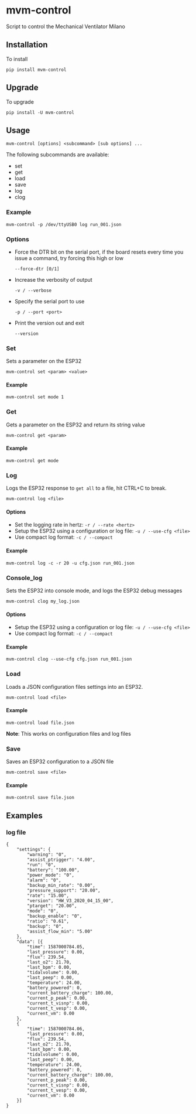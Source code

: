 # mvm-control

Script to control the Mechanical Ventilator Milano

## Installation

To install

   `pip install mvm-control`

## Upgrade

To upgrade

   `pip install -U mvm-control`

## Usage

`mvm-control [options] <subcommand> [sub options] ...`

The following subcommands are available:

- set
- get
- load
- save
- log
- clog

### Example

`mvm-control -p /dev/ttyUSB0 log run_001.json`

### Options

  - Force the DTR bit on the serial port, if the board resets every time you issue a command, try forcing this high or low

    `--force-dtr [0/1]`

  - Increase the verbosity of output

	`-v / --verbose`

  - Specify the serial port to use

    `-p / --port <port>`

  - Print the version out and exit

	`--version`

### Set

Sets a parameter on the ESP32

`mvm-control set <param> <value>`

#### Example

`mvm-control set mode 1`

### Get

Gets a parameter on the ESP32 and return its string value

`mvm-control get <param>`

#### Example

`mvm-control get mode`

### Log

Logs the ESP32 response to `get all` to a file, hit CTRL+C to break.

`mvm-control log <file>`

#### Options

  - Set the logging rate in hertz: `-r / --rate <hertz>`
  - Setup the ESP32 using a configuration or log file: `-u / --use-cfg <file>`
  - Use compact log format: `-c / --compact`

#### Example

`mvm-control log -c -r 20 -u cfg.json run_001.json`

### Console_log

Sets the ESP32 into console mode, and logs the ESP32 debug messages

`mvm-control clog my_log.json`

#### Options

  - Setup the ESP32 using a configuration or log file: `-u / --use-cfg <file>`
  - Use compact log format: `-c / --compact`

#### Example

`mvm-control clog --use-cfg cfg.json run_001.json`

### Load

Loads a JSON configuration files settings into an ESP32.

`mvm-control load <file>`

#### Example

`mvm-control load file.json`

**Note**: This works on configuration files and log files

### Save

Saves an ESP32 configuration to a JSON file

`mvm-control save <file>`

#### Example

`mvm-control save file.json`

## Examples

### log file

```
{
	"settings": {
		"warning": "0",
		"assist_ptrigger": "4.00",
		"run": "0",
		"battery": "100.00",
		"power_mode": "0",
		"alarm": "0",
		"backup_min_rate": "0.00",
		"pressure_support": "20.00",
		"rate": "15.00",
		"version": "HW_V3_2020_04_15_00",
		"ptarget": "20.00",
		"mode": "0",
		"backup_enable": "0",
		"ratio": "0.61",
		"backup": "0",
		"assist_flow_min": "5.00"
	},
	"data": [{
		"time": 1587000784.05,
		"last_pressure": 0.00,
		"flux": 239.54,
		"last_o2": 21.70,
		"last_bpm": 0.00,
		"tidalvolume": 0.00,
		"last_peep": 0.00,
		"temperature": 24.00,
		"battery_powered": 0,
		"current_battery_charge": 100.00,
		"current_p_peak": 0.00,
		"current_t_visnp": 0.00,
		"current_t_vesp": 0.00,
		"current_vm": 0.00
	},
    {
        "time": 1587000784.06,
        "last_pressure": 0.00,
        "flux": 239.54,
        "last_o2": 21.70,
        "last_bpm": 0.00,
        "tidalvolume": 0.00,
        "last_peep": 0.00,
        "temperature": 24.00,
        "battery_powered": 0,
        "current_battery_charge": 100.00,
        "current_p_peak": 0.00,
        "current_t_visnp": 0.00,
        "current_t_vesp": 0.00,
        "current_vm": 0.00
    }]
}
```
